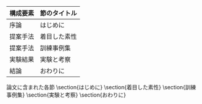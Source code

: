 構成要素 | 節のタイトル
 --- | --- 
序論 | はじめに
提案手法 | 着目した素性
提案手法 | 訓練事例集
実験結果 | 実験と考察
結論 | おわりに

論文に含まれた各節
\section{はじめに}
\section{着目した素性}
\section{訓練事例集}
\section{実験と考察}
\section{おわりに}
